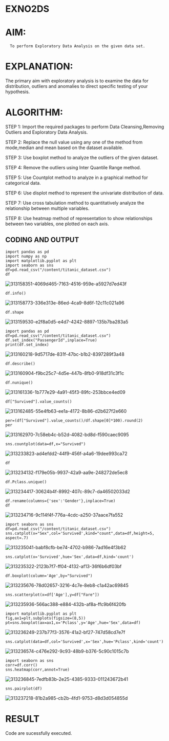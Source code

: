 # EXNO2DS
# AIM:
      To perform Exploratory Data Analysis on the given data set.
      
# EXPLANATION:
  The primary aim with exploratory analysis is to examine the data for distribution, outliers and anomalies to direct specific testing of your hypothesis.
  
# ALGORITHM:
STEP 1: Import the required packages to perform Data Cleansing,Removing Outliers and Exploratory Data Analysis.

STEP 2: Replace the null value using any one of the method from mode,median and mean based on the dataset available.

STEP 3: Use boxplot method to analyze the outliers of the given dataset.

STEP 4: Remove the outliers using Inter Quantile Range method.

STEP 5: Use Countplot method to analyze in a graphical method for categorical data.

STEP 6: Use displot method to represent the univariate distribution of data.

STEP 7: Use cross tabulation method to quantitatively analyze the relationship between multiple variables.

STEP 8: Use heatmap method of representation to show relationships between two variables, one plotted on each axis.

## CODING AND OUTPUT
```
import pandas as pd
import numpy as np
import matplotlib.pyplot as plt
import seaborn as sns
df=pd.read_csv("/content/titanic_dataset.csv")
df
```
![313158351-4069d465-7163-4516-959e-a5927d7ed43f](https://github.com/user-attachments/assets/bb851a88-9132-4ebb-b629-74840d91e1b3)

```
df.info()
```
![313158773-336e313e-86ed-4ca9-8d6f-12c11c021a96](https://github.com/user-attachments/assets/bd15e082-5265-4c3f-9eb5-3655410e0e63)

```
df.shape
```
![313159530-e2f8a0d5-e4d7-4242-8897-135b7ba283a5](https://github.com/user-attachments/assets/ca353c01-ad28-4e2b-a81c-7223a96c0a16)
```
import pandas as pd
df=pd.read_csv("/content/titanic_dataset.csv")
df.set_index("PassengerId",inplace=True)
print(df.set_index)
```
![313160218-9d5717de-831f-47bc-b1b2-8397289f3a48](https://github.com/user-attachments/assets/b55ccf06-9af9-4d7e-9fa4-c46ab2d4dcee)

```
df.describe()
```
![313160904-f9bc25c7-4d5e-447b-8fb0-918df31c3f1c](https://github.com/user-attachments/assets/1f112d3c-1f4b-43ce-9d5b-d9c294e8c5e6)
```
df.nunique()
```
![313161336-1b777e29-4a91-45f3-89fc-253bbce4ed09](https://github.com/user-attachments/assets/448e0806-e006-4447-b7ee-5e575b7f024b)
```
df["Survived"].value_counts()
```
![313162485-55e4fb63-ee1a-4172-8b86-d2b627f2e660](https://github.com/user-attachments/assets/6e102b81-38f3-4aff-856b-de51e4ebe101)
```
per=(df["Survived"].value_counts()/df.shape[0]*100).round(2)
per
```
![313162970-7c58eb4c-b52d-4082-bd8d-f590caec9095](https://github.com/user-attachments/assets/75df0a7f-f20b-4c73-ba83-9b9b636a137b)
```
sns.countplot(data=df,x="Survived")
```
![313233823-ad4efdd2-44f9-456f-a4a6-19dee993ca72](https://github.com/user-attachments/assets/93355551-33a0-4dea-8e2c-67f202918e4e)
```
df
```
![313234132-f179e05b-9937-42a9-aa9e-248272de5ec8](https://github.com/user-attachments/assets/e89da642-6392-4ff3-8b47-5de0cb4e3f74)
```
df.Pclass.unique()
```
![313234417-30624b4f-8992-407c-89c7-da46502033d2](https://github.com/user-attachments/assets/525207a3-aad0-4f13-8843-271449d221d1)
```
df.rename(columns={'sex':'Gender'},inplace=True)
df
```
![313234716-9c114f4f-776a-4cdc-a250-37aace7fa552](https://github.com/user-attachments/assets/f0c5605e-2fc1-4292-b062-8b3596b66490)
```
import seaborn as sns
df=pd.read_csv("/content/titanic_dataset.csv")
sns.catplot(x="Sex",col='Survived',kind="count",data=df,height=5, aspect=.7)
```
![313235041-babf8cfb-be74-4702-b986-7ad16e4f3b62](https://github.com/user-attachments/assets/0ebc1530-32a1-4eeb-a753-a7821a0081b1)
```
sns.catplot(x='Survived',hue='Sex',data=df,kind='count')
```
![313235322-2123b7f7-ff04-4132-af13-36f6b6df03bf](https://github.com/user-attachments/assets/7046124e-53f9-4929-a475-9409683e679c)
```
df.boxplot(column='Age',by="Survived")
```
![313235676-78d02657-3216-4c7e-8eb8-c1a42ac69845](https://github.com/user-attachments/assets/24295ce1-41de-4008-83f9-920bd2e9a991)

```
sns.scatterplot(x=df['Age'],y=df["Fare"])
```
![313235936-566ac388-e884-432b-af8a-ffc9b6f420fb](https://github.com/user-attachments/assets/73c14301-721a-46ae-a170-bddcc6b4820e)
```
import matplotlib.pyplot as plt
fig,ax1=plt.subplots(figsize=(8,5))
pt=sns.boxplot(ax=ax1,x='Pclass',y='Age',hue='Sex',data=df)
```
![313236249-237b77f3-3576-41a2-bf27-747d58cd7e7f](https://github.com/user-attachments/assets/2205b8f8-0031-4331-9d43-27b20f1020d5)
```
sns.catplot(data=df,col='Survived',x='Sex',hue='Pclass',kind='count')
```
![313236574-c476e292-9c93-48b9-b376-5c90c1015c7b](https://github.com/user-attachments/assets/9ee5aaeb-c4a1-43bf-95f6-0dd83e0afdc1)
```
import seaborn as sns
corr=df.corr()
sns.heatmap(corr,annot=True)
```
![313236845-7edfb83b-2e25-4385-9333-011243672b41](https://github.com/user-attachments/assets/125e85f2-438e-4b81-a980-cf2f993ed3df)
```
sns.pairplot(df)
```
![313237218-81b2a985-cb2b-4fd1-9753-d8d3d054855d](https://github.com/user-attachments/assets/0a9f14d4-6e31-4742-954c-c81b51e4213b)


# RESULT
 Code are sucessfully executed.  
